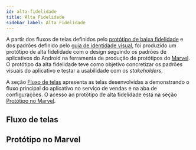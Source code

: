 ```yaml
---
id: alta-fidelidade
title: Alta Fidelidade
sidebar_label: Alta Fidelidade
---
```


A partir dos fluxos de telas definidos pelo [protótipo de baixa fidelidade](/2018.2-iFood/docs/baixa-fidelidade) e dos padrões definido pelo [guia de identidade visual](/2018.2-iFood/docs/id-visual), foi produzido um protótipo de alta fidelidade com o design seguindo os padrões de aplicativos do Android na ferramenta de produção de protótipos do [Marvel](https://marvelapp.com/). O protótipo da alta fidelidade teve como objetivo concretizar os padrões visuais do aplicativo e testar a usabilidade com os *stakeholders*.

A seção [Fluxo de telas](#fluxo-de-telas) apresenta as telas desenvolvidas a demonstrando o fluxo principal do aplicativo no serviço de vendas e na aba de configurações. O acesso ao protótipo de alta fidelidade está na seção [Protótipo no Marvel](#prototipo-no-marvel).

## Fluxo de telas

## Protótipo no Marvel